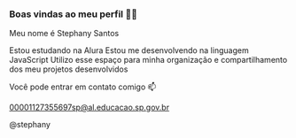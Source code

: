 ### Boas vindas ao meu perfil 💙💙
Meu nome é Stephany Santos 

Estou estudando na Alura
Estou me desenvolvendo na linguagem JavaScript
Utilizo esse espaço para minha organização e compartilhamento dos meu projetos desenvolvidos

Você pode entrar em contato comigo 📫

00001127355697sp@al.educacao.sp.gov.br

@stephany
